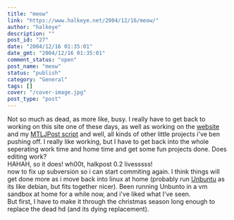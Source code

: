 ```yaml
---
title: "meow"
link: "https://www.halkeye.net/2004/12/16/meow/"
author: "halkeye"
description: ""
post_id: "27"
date: "2004/12/16 01:35:01"
date_gmt: "2004/12/16 01:35:01"
comment_status: "open"
post_name: "meow"
status: "publish"
category: "General"
tags: []
cover: "/cover-image.jpg"
post_type: "post"
---
```


Not so much as dead, as more like, busy. I really have to get back to working on this site one of these days, as well as working on the [website](http://www.sfuarc.com/) and my [MTLJPost script](http://www.kodekoan.com/project/MTLJPost) and well, all kinds of other little projects i've ben pushing off. I really like working, but I have to get back into the whole seperating work time and home time and get some fun projects done. Does editing work?  
HAHAH, so it does! wh00t, halkpost 0.2 livesssss!  
now to fix up subversion so i can start commiting again. I think things will get done more as i move back into linux at home (probably run [Unbuntu](http://www.ubuntulinux.org/) as its like debian, but fits together nicer). Been running Unbunto in a vm sandbox at home for a while now, and i've liked what I've seen.  
But first, I have to make it through the christmas season long enough to replace the dead hd (and its dying replacement).